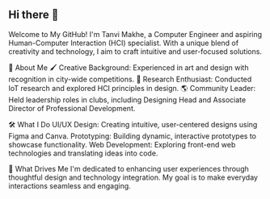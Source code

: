 ## Hi there 👋
Welcome to My GitHub!
I'm Tanvi Makhe, a Computer Engineer and aspiring Human-Computer Interaction (HCI) specialist. With a unique blend of creativity and technology, I aim to craft intuitive and user-focused solutions.

🌟 About Me
🖌️ Creative Background: Experienced in art and design with recognition in city-wide competitions.
🧪 Research Enthusiast: Conducted IoT research and explored HCI principles in design.
🌎 Community Leader: Held leadership roles in clubs, including Designing Head and Associate Director of Professional Development.

🛠️ What I Do
UI/UX Design: Creating intuitive, user-centered designs using Figma and Canva.
Prototyping: Building dynamic, interactive prototypes to showcase functionality.
Web Development: Exploring front-end web technologies and translating ideas into code.

🚀 What Drives Me
I'm dedicated to enhancing user experiences through thoughtful design and technology integration. My goal is to make everyday interactions seamless and engaging.


<!--
**tanvimakhe/tanvimakhe** is a ✨ _special_ ✨ repository because its `README.md` (this file) appears on your GitHub profile.

Here are some ideas to get you started:

- 🔭 I’m currently working on ...
- 🌱 I’m currently learning ...
- 👯 I’m looking to collaborate on ...
- 🤔 I’m looking for help with ...
- 💬 Ask me about ...
- 📫 How to reach me: ...
- 😄 Pronouns: ...
- ⚡ Fun fact: ...
-->
